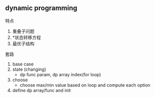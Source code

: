 ## dynamic programming

特点
1. 重叠子问题
2. *状态转移方程
3. 最优子结构

套路
1. base case
2. state (changing)
   - dp func param, dp array index(for loop)
3. choose
   - choose max/min value based on loop and compute each option
4. define dp array/func and init


